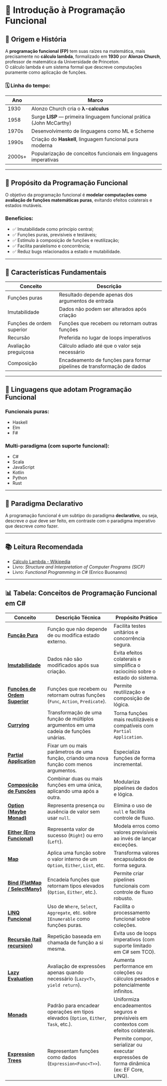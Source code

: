 
# 📖 Introdução à Programação Funcional

## 🧬 Origem e História

A **programação funcional (FP)** tem suas raízes na matemática, mais precisamente no **cálculo lambda**, formalizado em **1930** por **Alonzo Church**, professor de matemática da Universidade de Princeton.  
O cálculo lambda é um sistema formal que descreve computações puramente como aplicação de funções.

### 🗓️ Linha do tempo:

| Ano  | Marco                                                                 |
|------|------------------------------------------------------------------------|
| 1930 | Alonzo Church cria o **λ-calculus**                                   |
| 1958 | Surge **LISP** — primeira linguagem funcional prática (John McCarthy) |
| 1970s | Desenvolvimento de linguagens como ML e Scheme                       |
| 1990s | Criação do **Haskell**, linguagem funcional pura moderna             |
| 2000s+ | Popularização de conceitos funcionais em linguagens imperativas      |

---

## 🎯 Propósito da Programação Funcional

O objetivo da programação funcional é **modelar computações como avaliação de funções matemáticas puras**, evitando efeitos colaterais e estados mutáveis.

### Benefícios:

- ✅ Imutabilidade como princípio central;
- ✅ Funções puras, previsíveis e testáveis;
- ✅ Estímulo à composição de funções e reutilização;
- ✅ Facilita paralelismo e concorrência;
- ✅ Reduz bugs relacionados a estado e mutabilidade.

---

## 🧠 Características Fundamentais

| Conceito               | Descrição                                                                 |
|------------------------|---------------------------------------------------------------------------|
| Funções puras          | Resultado depende apenas dos argumentos de entrada                        |
| Imutabilidade          | Dados não podem ser alterados após criação                                |
| Funções de ordem superior | Funções que recebem ou retornam outras funções                     |
| Recursão               | Preferida no lugar de loops imperativos                                   |
| Avaliação preguiçosa   | Cálculo adiado até que o valor seja necessário                            |
| Composição             | Encadeamento de funções para formar pipelines de transformação de dados   |

---

## 💬 Linguagens que adotam Programação Funcional

### Funcionais puras:

- Haskell
- Elm
- F#

### Multi-paradigma (com suporte funcional):

- C#
- Scala
- JavaScript
- Kotlin
- Python
- Rust

---

## 🔄 Paradigma Declarativo

A programação funcional é um subtipo do paradigma **declarativo**, ou seja, descreve *o que* deve ser feito, em contraste com o paradigma imperativo que descreve *como* fazer.

---

## 📚 Leitura Recomendada

- [Cálculo Lambda - Wikipedia](https://pt.wikipedia.org/wiki/C%C3%A1lculo_lambda)
- Livro: *Structure and Interpretation of Computer Programs (SICP)*
- Livro: *Functional Programming in C#* (Enrico Buonanno)

---


## 📊 Tabela: Conceitos de Programação Funcional em C#

| Conceito                         | Descrição Técnica                                                                 | Propósito Prático                                                                                  |
|----------------------------------|------------------------------------------------------------------------------------|-----------------------------------------------------------------------------------------------------|
| [**Função Pura**](conceitos/funcao-pura.md)                  | Função que não depende de ou modifica estado externo.                             | Facilita testes unitários e concorrência segura.                                                    |
| [**Imutabilidade**](conceitos/imutabilidade.md)                | Dados não são modificados após sua criação.                                       | Evita efeitos colaterais e simplifica o raciocínio sobre o estado do sistema.                      |
| [**Funções de Ordem Superior**](conceitos/funcoes-ordem-superior.md)    | Funções que recebem ou retornam outras funções (`Func`, `Action`, `Predicate`).   | Permite reutilização e composição de lógica.                                                        |
| [**Currying**](conceitos/currying.md)                     | Transformação de uma função de múltiplos argumentos em uma cadeia de funções unárias. | Torna funções mais reutilizáveis e compatíveis com `Partial Application`.                         |
| [**Partial Application**](conceitos/partial-application.md)          | Fixar um ou mais parâmetros de uma função, criando uma nova função com menos argumentos. | Especializa funções de forma incremental.                                                          |
| [**Composição de Funções**](conceitos/composicao-funcoes.md)       | Combinar duas ou mais funções em uma única, aplicando uma após a outra.           | Modulariza pipelines de dados e lógica.                                                            |
| [**Option (Maybe Monad)**](conceitos/option.md)         | Representa presença ou ausência de valor sem usar `null`.                         | Elimina o uso de `null` e facilita controle de fluxo.                                               |
| [**Either (Erro Funcional)**](conceitos/either.md)      | Representa valor de sucesso (`Right`) ou erro (`Left`).                           | Modela erros como valores previsíveis ao invés de lançar exceções.                                 |
| [**Map**](conceitos/map.md)                          | Aplica uma função sobre o valor interno de um `Option`, `Either`, `List`, etc.     | Transforma valores encapsulados de forma segura.                                                   |
| [**Bind (FlatMap / SelectMany)**](conceitos/bind.md)  | Encadeia funções que retornam tipos elevados (`Option`, `Either`, etc.).           | Permite criar pipelines funcionais com controle de fluxo robusto.                                  |
| [**LINQ Funcional**](conceitos/linq-funcional.md)               | Uso de `Where`, `Select`, `Aggregate`, etc. sobre `IEnumerable` como funções puras. | Facilita o processamento funcional sobre coleções.                                                  |
| [**Recursão (tail recursion)**](conceitos/recursao.md)    | Repetição baseada em chamada de função a si mesma.                                | Evita uso de loops imperativos (com suporte limitado em C# sem TCO).                              |
| [**Lazy Evaluation**](conceitos/lazy-evaluation.md)              | Avaliação de expressões apenas quando necessário (`Lazy<T>`, `yield return`).     | Aumenta performance em coleções ou cálculos pesados e potencialmente infinitos.                    |
| [**Monads**](conceitos/monads.md)                       | Padrão para encadear operações em tipos elevados (`Option`, `Either`, `Task`, etc.). | Uniformiza encadeamentos seguros e previsíveis em contextos com efeitos colaterais.               |
| [**Expression Trees**](conceitos/expression-trees.md)             | Representam funções como dados (`Expression<Func<T>>`).                           | Permite compor, serializar ou executar expressões de forma dinâmica (ex: EF Core, LINQ).           |
